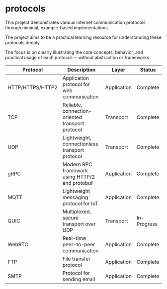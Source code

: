 # protocols

This project demonstrates various internet communication protocols through minimal, example-based implementations.

The project aims to be a practical learning resource for understanding these protocols deeply.

The focus is on clearly illustrating the core concepts, behavior, and practical usage of each protocol — without abstraction or frameworks.

| Protocol         | Description                                      | Layer       | Status      |
| ---------------- | ------------------------------------------------ | ----------- | ----------- |
| HTTP/HTTPS/HTTP2 | Application protocol for web communication       | Application | Complete    |
| TCP              | Reliable, connection-oriented transport protocol | Transport   | Complete    |
| UDP              | Lightweight, connectionless transport protocol   | Transport   | Complete    |
| gRPC             | Modern RPC framework using HTTP/2 and protobuf   | Application | Complete    |
| MQTT             | Lightweight messaging protocol for IoT           | Application | Complete    |
| QUIC             | Multiplexed, secure transport over UDP           | Transport   | In-Progress |
| WebRTC           | Real-time peer-to-peer communication             | Application | Complete    |
| FTP              | File transfer protocol                           | Application | Complete    |
| SMTP             | Protocol for sending email                       | Application | Complete    |
